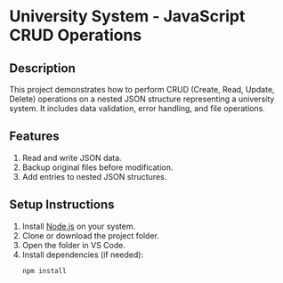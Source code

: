 # University System - JavaScript CRUD Operations

## Description
This project demonstrates how to perform CRUD (Create, Read, Update, Delete) operations on a nested JSON structure representing a university system. It includes data validation, error handling, and file operations.

## Features
1. Read and write JSON data.
2. Backup original files before modification.
3. Add entries to nested JSON structures.

## Setup Instructions
1. Install [Node.js](https://nodejs.org/) on your system.
2. Clone or download the project folder.
3. Open the folder in VS Code.
4. Install dependencies (if needed):
   ```bash
   npm install
